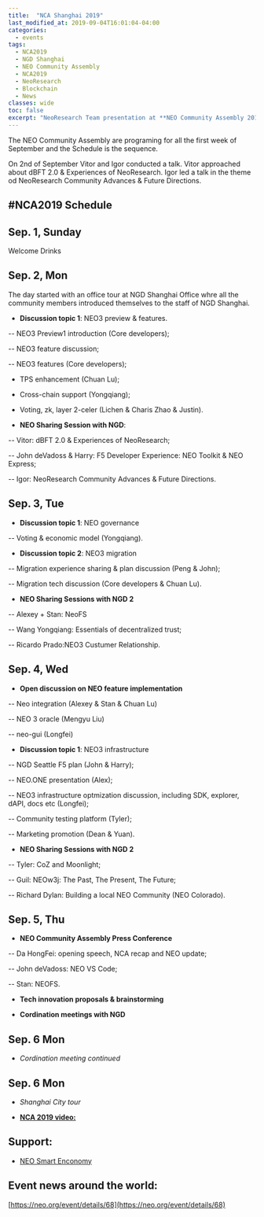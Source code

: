 ```yaml
---
title:  "NCA Shanghai 2019"
last_modified_at: 2019-09-04T16:01:04-04:00
categories:
  - events
tags:
  - NCA2019
  - NGD Shanghai
  - NEO Community Assembly
  - NCA2019
  - NeoResearch
  - Blockchain
  - News
classes: wide  
toc: false
excerpt: "NeoResearch Team presentation at **NEO Community Assembly 2019**"
---
```

The NEO Community Assembly are programing for all the first week of September and the Schedule is the sequence.

On 2nd of September Vitor and Igor conducted a talk. Vitor approached about dBFT 2.0 & Experiences of NeoResearch. Igor led a talk in the theme od NeoResearch Community Advances & Future Directions.

## #NCA2019 Schedule

## Sep. 1, Sunday
Welcome Drinks

## **Sep. 2, Mon**
The day started with an office tour at NGD Shanghai Office whre all the community members introduced themselves to the staff of NGD Shanghai.

- **Discussion topic 1**: NEO3 preview & features.

-- NEO3 Preview1 introduction (Core developers);

-- NEO3 feature discussion;

-- NEO3 features (Core developers);

- TPS enhancement (Chuan Lu);

- Cross-chain support (Yongqiang);

- Voting, zk, layer 2-celer (Lichen & Charis Zhao & Justin).

- **NEO Sharing Session with NGD**:

-- Vitor: dBFT 2.0 & Experiences of NeoResearch;

-- John deVadoss & Harry: F5 Developer Experience: NEO Toolkit & NEO Express;

-- Igor: NeoResearch Community Advances & Future Directions.


## **Sep. 3, Tue**

- **Discussion topic 1**: NEO governance

-- Voting & economic model (Yongqiang).

- **Discussion topic 2**: NEO3 migration

-- Migration experience sharing & plan discussion (Peng & John);

-- Migration tech discussion (Core developers & Chuan Lu).

- **NEO Sharing Sessions with NGD 2**

-- Alexey + Stan: NeoFS

-- Wang Yongqiang: Essentials of decentralized trust;

-- Ricardo Prado:NEO3 Custumer Relationship.


## **Sep. 4, Wed**

- **Open discussion on NEO feature implementation**

-- Neo integration (Alexey & Stan & Chuan Lu)

-- NEO 3 oracle (Mengyu Liu)

-- neo-gui (Longfei)

- **Discussion topic 1**: NEO3 infrastructure

-- NGD Seattle F5 plan (John & Harry);

-- NEO.ONE presentation (Alex);

-- NEO3 infrastructure optmization discussion, including SDK, explorer, dAPI, docs etc (Longfei);

-- Community testing platform (Tyler);

-- Marketing promotion (Dean & Yuan).


- **NEO Sharing Sessions with NGD 2**

-- Tyler: CoZ and Moonlight;

-- Guil: NEOw3j: The Past, The Present, The Future;

-- Richard Dylan: Building a local NEO Community (NEO Colorado).


## **Sep. 5, Thu**

- **NEO Community Assembly Press Conference**

-- Da HongFei: opening speech, NCA recap and NEO update;

-- John deVadoss: NEO VS Code;

-- Stan: NEOFS.

- **Tech innovation proposals & brainstorming**

- **Cordination meetings with NGD**

## **Sep. 6 Mon**

- *Cordination meeting continued*

## **Sep. 6 Mon**

- *Shanghai City tour*


- [**NCA 2019 video:**](https://youtu.be/lKdKlzTz3UQ)


## Support:
- [NEO Smart Enconomy](https://neo.org/)

## Event news around the world:
[https://neo.org/event/details/68](https://neo.org/event/details/68)
